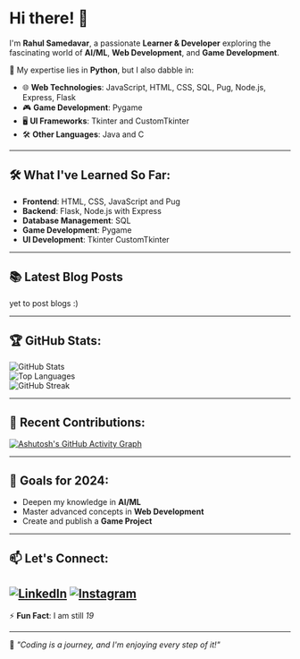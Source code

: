 # Hi there! 👋  

I'm **Rahul Samedavar**, a passionate **Learner & Developer** exploring the fascinating world of **AI/ML**, **Web Development**, and **Game Development**.  

🌟 My expertise lies in **Python**, but I also dabble in:  
- 🌐 **Web Technologies**: JavaScript, HTML, CSS, SQL, Pug, Node.js, Express, Flask  
- 🎮 **Game Development**: Pygame  
- 🖥️ **UI Frameworks**: Tkinter and CustomTkinter  
- 🛠️ **Other Languages**: Java and C

---

## 🛠 What I've Learned So Far:
- **Frontend**: HTML, CSS, JavaScript and Pug
- **Backend**: Flask, Node.js with Express  
- **Database Management**: SQL  
- **Game Development**: Pygame  
- **UI Development**: Tkinter CustomTkinter  

---

## 📚 Latest Blog Posts
<!-- BLOG-POST-LIST:START -->
  yet to post blogs :)
<!-- BLOG-POST-LIST:END -->

---

## 🏆 GitHub Stats:
![GitHub Stats](https://github-readme-stats.vercel.app/api?username=aurogenic&show_icons=true&theme=radical)  
![Top Languages](https://github-readme-stats.vercel.app/api/top-langs/?username=aurogenic&layout=compact&theme=radical)  
![GitHub Streak](https://streak-stats.demolab.com?user=aurogenic&theme=radical)

---

## 🌟 Recent Contributions:
[![Ashutosh's GitHub Activity Graph](https://github-readme-activity-graph.vercel.app/graph?username=aurogenic&theme=radical)](https://github.com/ashutosh00710/github-readme-activity-graph)

---

## 🎯 Goals for 2024:
- Deepen my knowledge in **AI/ML**  
- Master advanced concepts in **Web Development**  
- Create and publish a **Game Project**  

---

## 📫 Let's Connect:
[![LinkedIn](https://img.shields.io/badge/-LinkedIn-blue?logo=Linkedin&logoColor=white)](https://www.linkedin.com/in/rahul-samedavar-aa3237293)
[![Instagram](https://img.shields.io/badge/-Instagram-E4405F?logo=Instagram&logoColor=white)](https://instagram.com/ollehudga_/)
---

⚡ **Fun Fact**:
I am still *19*


---

🌟 *"Coding is a journey, and I'm enjoying every step of it!"*
